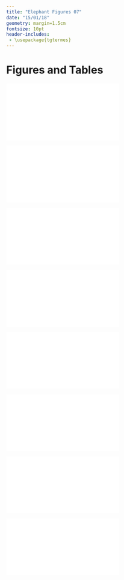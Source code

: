 ```yaml
---
title: "Elephant Figures 07"
date: "15/01/18"
geometry: margin=1.5cm
fontsize: 10pt
header-includes:
 - \usepackage{tgtermes}
---
```


# Figures and Tables

![A: Mean thermochron temperature (filled circles) tracks mean ambient temperature (open circles) through the day. Vertical lineranges represent 95% confidence intervals. B: Mean thermochron temperature (points) at measured ambient temperature, and GLM fits (lines) in each season (cool-dry: blue circles & lines, hot-wet: red triangles & lines). Vertical lineranges and shaded areas (coloured by season) indicate 95% confidence intervals at each point.](/home/pratik/git/elephants/ele_code/fig1temp_loggers.pdf)

![GAMM fit (lines) and mean distance to the nearest water source in each season (point) through the day in each season (cool-dry: blue circles & lines, hot-wet: red triangles & lines). Vertical lineranges and shaded areas (coloured by season) indicate 95% confidence intervals at each point. Only moving elephants included.](/home/pratik/git/elephants/ele_code/fig2distw_time.pdf)


![A: Mean elephant temperature (points) at 100m distance intervals from the nearest water source in each season (cool-dry: blue circles, hot-wet: red triangles). Vertical lineranges (coloured by season) represent 95% confidence intervals. B: Mean elephant temperatures (3D surface) at 100m distance intervals from the nearest water source (y-axis), at each hour of day (x-axis). Contour lines shown on base indicate rate of change (narrow contours indicate rapid changes). Only moving elephants included.](/home/pratik/git/elephants/ele_code/fig2.pdf)

![A. Mean steplength (points) at 2°C temperature intervals in each season (cool-dry: blue circles, hot-wet: red triangles). GAMM fit (lines), data error intervals (lineranges), and fit error intervals (shaded areas) are shown coloured by season. B. Mean steplength at each half hour interval (bars) in each season (cool-dry: blue, hot-wet: red, overlap: grey). Surrounding text indicates hour of day. All elephants included.](/home/pratik/git/elephants/ele_code/fig4speed_plots.pdf)

![Mean distance to the point of arrival (bars) in the limnal zone (shaded grey, <500m from water) at each half hour interval over a 24 period (numbers on outside). Zero represents the arrival event, negative values represent hours prior to arrival. Bars are coloured by season (cool-dry: blue, hot-wet: red, overlap: grey).](/home/pratik/git/elephants/ele_code/fig5distw_arrivalcirc.pdf)

![A. Woody density, and B. Elephant temperature at relocation sites. Values shown are 500m^2^ pooled means. C. Mean elephant temperatures at woody densities in increments of 5, separated by season (cool dry: blue circles, hot wet: red triangles), showing 95% confidence intervals (lineranges coloured by season.). Rivers (light blue lines) and Kruger boundary (dashed black line) are shown.](/home/pratik/git/elephants/ele_code/fig6full.pdf)

![Supplementary material: A. Frequency distributions of distance to the nearest water source (waterhole or river, see separate histograms below), and B. Frequency distribution of the woody density encountered by elephants.](/home/pratik/git/elephants/ele_code/figA1.pdf)

![Supplementary material: A. Mean woody density (points), and GAM smoothed fit (line) at 100m distance intervals to the nearest water-source. Lineranges and shaded area represent 95% confidence intervals. B. Count bins of woody density and distance to water. Darker bins indicate more data points for a given combination.](/home/pratik/git/elephants/ele_code/woodlands_values.pdf)
